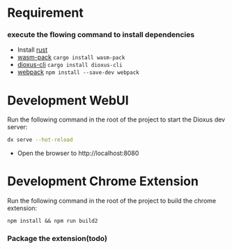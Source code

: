 # Requirement
### execute the flowing command to install dependencies
* Install [rust](https://www.rust-lang.org/)
* [ wasm-pack](https://rustwasm.github.io/wasm-pack/installer/) `cargo install wasm-pack`
* [dioxus-cli](https://github.com/DioxusLabs/dioxus/tree/main/packages/cli) `cargo install dioxus-cli`
* [webpack](https://www.webpackjs.com/guides/installation/) `npm install --save-dev webpack`


# Development WebUI

Run the following command in the root of the project to start the Dioxus dev server:

```bash
dx serve --hot-reload
```

- Open the browser to http://localhost:8080

# Development Chrome Extension
Run the following command in the root of the project to build the chrome extension:

`npm install && npm run build2`


### Package the extension(todo)
